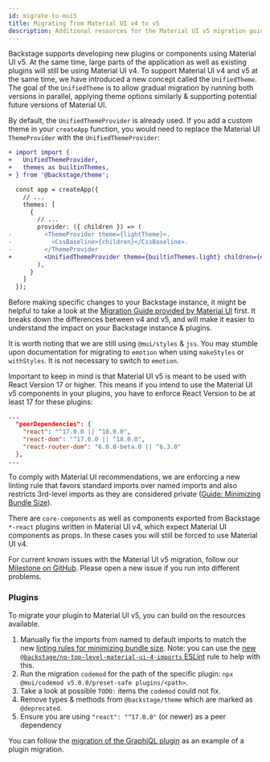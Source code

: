 ```yaml
---
id: migrate-to-mui5
title: Migrating from Material UI v4 to v5
description: Additional resources for the Material UI v5 migration guide specifically for Backstage
---
```


Backstage supports developing new plugins or components using Material UI v5. At the same time, large parts of the application as well as existing plugins will still be using Material UI v4. To support Material UI v4 and v5 at the same time, we have introduced a new concept called the `UnifiedTheme`. The goal of the `UnifiedTheme` is to allow gradual migration by running both versions in parallel, applying theme options similarly & supporting potential future versions of Material UI.

By default, the `UnifiedThemeProvider` is already used. If you add a custom theme in your `createApp` function, you would need to replace the Material UI `ThemeProvider` with the `UnifiedThemeProvider`:

```diff ts
+ import import {
+   UnifiedThemeProvider,
+   themes as builtinThemes,
+ } from '@backstage/theme';

  const app = createApp({
    // ...
    themes: [
      {
        // ...
        provider: ({ children }) => (
-         <ThemeProvider theme={lightTheme}>.
-           <CssBaseline>{children}</CssBaseline>.
-         </ThemeProvider
+         <UnifiedThemeProvider theme={builtinThemes.light} children={children} />
        ),
      }
    ]
  });
```

Before making specific changes to your Backstage instance, it might be helpful to take a look at the [Migration Guide provided by Material UI](https://mui.com/material-ui/migration/migration-v4/) first. It breaks down the differences between v4 and v5, and will make it easier to understand the impact on your Backstage instance & plugins.

It is worth noting that we are still using `@mui/styles` & `jss`. You may stumble upon documentation for migrating to `emotion` when using `makeStyles` or `withStyles`. It is not necessary to switch to `emotion`.

Important to keep in mind is that Material UI v5 is meant to be used with React Version 17 or higher. This means if you intend to use the Material UI v5 components in your plugins, you have to enforce React Version to be at least 17 for these plugins:

```json
...
  "peerDependencies": {
    "react": "^17.0.0 || ^18.0.0",
    "react-dom": "^17.0.0 || ^18.0.0",
    "react-router-dom": "6.0.0-beta.0 || ^6.3.0"
  },
...
```

To comply with Material UI recommendations, we are enforcing a new linting rule that favors standard imports over named imports and also restricts 3rd-level imports as they are considered private ([Guide: Minimizing Bundle Size](https://mui.com/material-ui/guides/minimizing-bundle-size)).

There are `core-components` as well as components exported from Backstage `*-react` plugins written in Material UI v4, which expect Material UI components as props. In these cases you will still be forced to use Material UI v4.

For current known issues with the Material UI v5 migration, follow our [Milestone on GitHub](https://github.com/backstage/backstage/milestone/40). Please open a new issue if you run into different problems.

### Plugins

To migrate your plugin to Material UI v5, you can build on the resources available.

1. Manually fix the imports from named to default imports to match the new [linting rules for minimizing bundle size](https://mui.com/material-ui/guides/minimizing-bundle-size). Note: you can use the [new `@backstage/no-top-level-material-ui-4-imports` ESLint](https://github.com/backstage/backstage/blob/master/packages/eslint-plugin/docs/rules/no-top-level-material-ui-4-imports.md) rule to help with this.
2. Run the migration `codemod` for the path of the specific plugin: `npx @mui/codemod v5.0.0/preset-safe plugins/<path>`.
3. Take a look at possible `TODO:` items the `codemod` could not fix.
4. Remove types & methods from `@backstage/theme` which are marked as `@deprecated`.
5. Ensure you are using `"react": "^17.0.0"` (or newer) as a peer dependency

You can follow the [migration of the GraphiQL plugin](https://github.com/backstage/backstage/pull/17696) as an example of a plugin migration.
